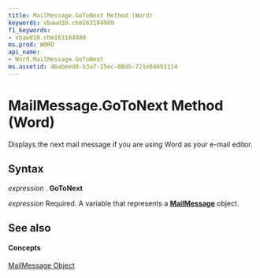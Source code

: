 ```yaml
---
title: MailMessage.GoToNext Method (Word)
keywords: vbawd10.chm163184980
f1_keywords:
- vbawd10.chm163184980
ms.prod: WORD
api_name:
- Word.MailMessage.GoToNext
ms.assetid: 46abeed8-b3a7-25ec-88db-721e84693114
---
```



# MailMessage.GoToNext Method (Word)

Displays the next mail message if you are using Word as your e-mail editor.


## Syntax

 _expression_ . **GoToNext**

 _expression_ Required. A variable that represents a **[MailMessage](mailmessage-object-word.md)** object.


## See also


#### Concepts


[MailMessage Object](mailmessage-object-word.md)

